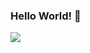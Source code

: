 ### Hello World! 👋
<img align="cent" src="https://github-readme-stats.vercel.app/api?username=KuratasZ&show_icons=true&icon_color=CE1D2D&text_color=718096&bg_color=ffffff&hide_title=true" />
<!--
**KuratasZ/KuratasZ** is a ✨ _special_ ✨ repository because its `README.md` (this file) appears on your GitHub profile.

Here are some ideas to get you started:

- 🔭 I’m currently working on ...
- 🌱 I’m currently learning ...
- 👯 I’m looking to collaborate on ...
- 🤔 I’m looking for help with ...
- 💬 Ask me about ...
- 📫 How to reach me: ...
- 😄 Pronouns: ...
- ⚡ Fun fact: ...
-->
